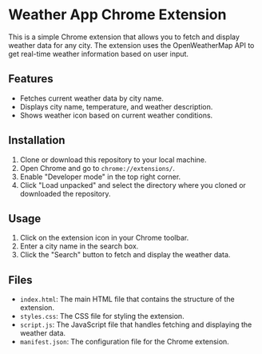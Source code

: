 # Weather App Chrome Extension

This is a simple Chrome extension that allows you to fetch and display weather data for any city. The extension uses the OpenWeatherMap API to get real-time weather information based on user input.

## Features

- Fetches current weather data by city name.
- Displays city name, temperature, and weather description.
- Shows weather icon based on current weather conditions.

## Installation

1. Clone or download this repository to your local machine.
2. Open Chrome and go to `chrome://extensions/`.
3. Enable "Developer mode" in the top right corner.
4. Click "Load unpacked" and select the directory where you cloned or downloaded the repository.

## Usage

1. Click on the extension icon in your Chrome toolbar.
2. Enter a city name in the search box.
3. Click the "Search" button to fetch and display the weather data.

## Files

- `index.html`: The main HTML file that contains the structure of the extension.
- `styles.css`: The CSS file for styling the extension.
- `script.js`: The JavaScript file that handles fetching and displaying the weather data.
- `manifest.json`: The configuration file for the Chrome extension.

